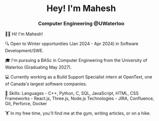 <h1 align="center">Hey! I'm Mahesh</h1>
<h3 align="center">Computer Engineering @UWaterloo</h3>

👋🏼 Hi! I'm Mahesh!

🔍 Open to Winter opportunities (Jan 2024 - Apr 2024) in Software Development/SWE.

🎓 I'm pursuing a BASc in Computer Engineering from the University of Waterloo (Graduating May 2027).

💻 Currently working as a Build Support Specialist intern at OpenText, one of Canada's largest software companies.

📖 Skills: 
Languages - C++, Python, C, SQL, JavaScript, HTML, CSS
Frameworks - React.js, Three.js, Node.js
Technologies - JIRA, Confluence, Git, Perforce, Docker

🏋️ In my free time, you'll find me at the gym, writing articles, or on a hike.


